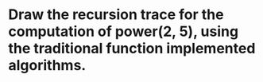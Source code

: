 # Draw the recursion trace for the computation of power(2, 5), using the traditional function implemented algorithms.
